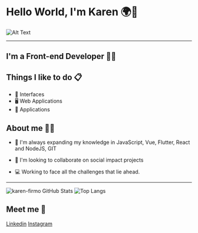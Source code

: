 # Hello World, I'm Karen 🌍👋

![Alt Text](https://o.remove.bg/downloads/51498d28-834e-4f80-81eb-ea01c8db4cf9/21_10_2020_01_51_39-removebg-preview-removebg-preview.png)

---- 

## I'm a Front-end Developer 👩‍💻 

## Things I like to do 📋

- 🎨 Interfaces 
- 🖥 Web Applications
- 📱 Applications

## About me 🙋‍♀️


- 🌱 I'm always expanding my knowledge in JavaScript, Vue, Flutter, React 
   and NodeJS, GIT

- 👯 I'm looking to collaborate on social impact projects

- 💻 Working to face all the challenges that lie ahead.



----
                                
![karen-firmo GitHub Stats](https://github-readme-stats.vercel.app/api?username=karen-firmo&show_icons=true) ![Top Langs](https://github-readme-stats.vercel.app/api/top-langs/?username=karen-firmo&show_icons=true)



## Meet me 💬 

[Linkedin](https://www.linkedin.com/in/ester-karen/meetme/Linkedin/)
[Instagram](https://www.instagram.com/esterfirmo_/meetme/Instagram/)
